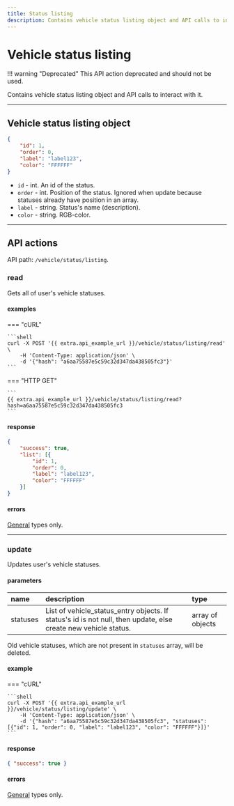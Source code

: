 ```yaml
---
title: Status listing
description: Contains vehicle status listing object and API calls to interact with it.
---
```


# Vehicle status listing

!!! warning "Deprecated"
    This API action deprecated and should not be used.

Contains vehicle status listing object and API calls to interact with it.

***

## Vehicle status listing object

```json
{
    "id": 1,
    "order": 0,
    "label": "label123",
    "color": "FFFFFF"
}
```

* `id` - int. An id of the status.
* `order` - int. Position of the status. Ignored when update because statuses already have position in an array.
* `label` - string. Status's name (description).
* `color` - string. RGB-color.

***

## API actions

API path: `/vehicle/status/listing`.

### read

Gets all of user's vehicle statuses.

#### examples

=== "cURL"

    ```shell
    curl -X POST '{{ extra.api_example_url }}/vehicle/status/listing/read' \
        -H 'Content-Type: application/json' \
        -d '{"hash": "a6aa75587e5c59c32d347da438505fc3"}'
    ```

=== "HTTP GET"

    ```
    {{ extra.api_example_url }}/vehicle/status/listing/read?hash=a6aa75587e5c59c32d347da438505fc3
    ```

#### response

```json
{
    "success": true,
    "list": [{
        "id": 1,
        "order": 0,
        "label": "label123",
        "color": "FFFFFF"
    }]
}
```

#### errors

[General](../../../../getting-started.md#error-codes) types only.

***

### update

Updates user's vehicle statuses.

#### parameters

| name | description | type |
| :------ | :------ | :----- |
| statuses| List of vehicle_status_entry objects. If status's id is not null, then update, else create new vehicle status. | array of objects |

Old vehicle statuses, which are not present in `statuses` array, will be deleted.

#### example

=== "cURL"

    ```shell
    curl -X POST '{{ extra.api_example_url }}/vehicle/status/listing/update' \
        -H 'Content-Type: application/json' \
        -d '{"hash": "a6aa75587e5c59c32d347da438505fc3", "statuses": [{"id": 1, "order": 0, "label": "label123", "color": "FFFFFF"}]}'
    ```

#### response

```json
{ "success": true }
```

#### errors

[General](../../../../getting-started.md#error-codes) types only.